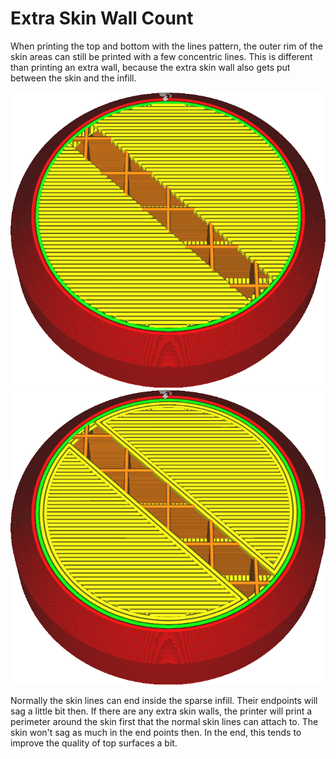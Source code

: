 Extra Skin Wall Count
====
When printing the top and bottom with the lines pattern, the outer rim of the skin areas can still be printed with a few concentric lines. This is different than printing an extra wall, because the extra skin wall also gets put between the skin and the infill.

![No extra skin outlines](../images/skin_outline_count_0.png)
![Two extra skin outlines](../images/skin_outline_count_2.png)

Normally the skin lines can end inside the sparse infill. Their endpoints will sag a little bit then. If there are any extra skin walls, the printer will print a perimeter around the skin first that the normal skin lines can attach to. The skin won't sag as much in the end points then. In the end, this tends to improve the quality of top surfaces a bit.